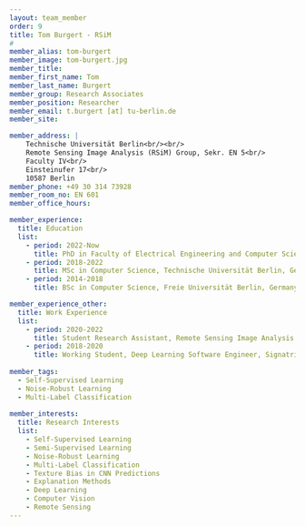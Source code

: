```yaml
---
layout: team_member
order: 9
title: Tom Burgert - RSiM
#
member_alias: tom-burgert
member_image: tom-burgert.jpg
member_title:
member_first_name: Tom
member_last_name: Burgert
member_group: Research Associates
member_position: Researcher
member_email: t.burgert [at] tu-berlin.de
member_site:

member_address: |
    Technische Universität Berlin<br/><br/>
    Remote Sensing Image Analysis (RSiM) Group, Sekr. EN 5<br/>
    Faculty IV<br/>
    Einsteinufer 17<br/>
    10587 Berlin
member_phone: +49 30 314 73928
member_room_no: EN 601
member_office_hours:

member_experience:
  title: Education
  list:
    - period: 2022-Now
      title: PhD in Faculty of Electrical Engineering and Computer Science, TU Berlin, Germany.
    - period: 2018-2022
      title: MSc in Computer Science, Technische Universität Berlin, Germany.
    - period: 2014-2018
      title: BSc in Computer Science, Freie Universität Berlin, Germany.

member_experience_other:
  title: Work Experience
  list:
    - period: 2020-2022
      title: Student Research Assistant, Remote Sensing Image Analysis Group (RSiM), TU Berlin, Berlin, Germany.
    - period: 2018-2020
      title: Working Student, Deep Learning Software Engineer, Signatrix GmbH, Berlin, Germany.
      
member_tags:
  - Self-Supervised Learning
  - Noise-Robust Learning
  - Multi-Label Classification
    
member_interests:
  title: Research Interests
  list:
    - Self-Supervised Learning
    - Semi-Supervised Learning
    - Noise-Robust Learning
    - Multi-Label Classification
    - Texture Bias in CNN Predictions
    - Explanation Methods
    - Deep Learning
    - Computer Vision
    - Remote Sensing
---
```


